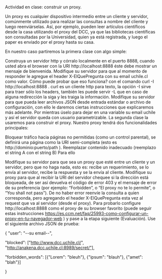 Actividad en clase: construir un proxy.

Un proxy es cualquier dispositivo intermedio entre un cliente y servidor, comúnmente utilizado para realizar las consultas a nombre del cliente y luego reenviárselas. Así, por ejemplo, pueden leer artículos científicos desde la casa utilizando el proxy del DCC, ya que las bibliotecas científicas son consultadas por la Universidad, quien ya está registrada, y luego el paper es enviado por el proxy hasta su casa.

En nuestro caso partiremos la primera clase con algo simple:

Construya un servidor http y córralo localmente en el puerto 8888, cuando usted abra el browser con la URI http://localhost:8888 éste debe mostrar un mensaje de bienvenida.
Modifique su servidor para que al momento de responder le agregue el header X-ElQuePregunta con su email uchile.cl como valor. Cómo puede probar que eso funciona? con el comando curl -I http://localhost:8888 . curl es un cliente http para texto, la opción -I sirve para traer sólo los headers, también les puede servir -L que en caso de alguna redirección la siga y les traiga la información.
Modifique su servidor para que pueda leer archivos JSON desde entrada estándar o archivo de configuración, con ello le daremos ciertas instrucciones que explicaremos más adelante. Por mientras úselo para dejar en una variable su email uchile y así el servidor queda con usuario parametrizable.
La segunda clase la usaremos para construir el proxy. Nuestro proxy tendrá dos funcionalidades principales:

Bloquear tráfico hacia páginas no permitidas (como un control parental), se definirá una página como la URI semi-completa (esto es http://dominio:puerto/path ).
Reemplazar contenido inadecuado (reemplazo el string A con el string B)
Para ello

Modifique su servidor para que sea un proxy que esté entre un cliente y un servidor, pero que no haga nada, esto es: recibe un requerimiento, se lo envía al servidor, recibe la respuesta y se la envía al cliente.
Modifique su proxy para que al recibir la URI del servidor chequee si la dirección está bloqueada, de ser así devuelva el código de error 403 y el mensaje de error de su preferencia (por ejemplo: “Forbidden”, o “El proxy no te lo permite”, o “You shall not pass”).
De no haber error reenvíe la consulta a quien corresponda, pero agregando el header X-ElQuePregunta esta vez al request que va al servidor (desde el proxy).
Para probarlo configure http://localhost:8888 como el proxy de su browser favorito (puede seguir estas instrucciones https://es.ccm.net/faq/25993-como-configurar-un-proxy-en-tu-navegador-web ) y pase a la etapa siguiente (Evaluación). Use el siguiente archivo JSON de prueba:

{ "user": "--su email--",

"blocked": ["http://www.dcc.uchile.cl/", "http://anakena.dcc.uchile.cl:8989/secret/"],

"forbidden_words": [{"Lorem": "bleuh"}, {"ipsum": "blauh"}, {"amet": "blah"}]

}
